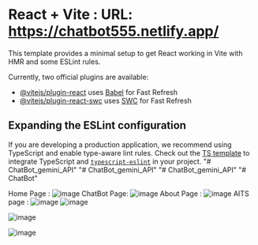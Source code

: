 # React + Vite : URL: https://chatbot555.netlify.app/

This template provides a minimal setup to get React working in Vite with HMR and some ESLint rules.

Currently, two official plugins are available:

- [@vitejs/plugin-react](https://github.com/vitejs/vite-plugin-react/blob/main/packages/plugin-react/README.md) uses [Babel](https://babeljs.io/) for Fast Refresh
- [@vitejs/plugin-react-swc](https://github.com/vitejs/vite-plugin-react-swc) uses [SWC](https://swc.rs/) for Fast Refresh

## Expanding the ESLint configuration

If you are developing a production application, we recommend using TypeScript and enable type-aware lint rules. Check out the [TS template](https://github.com/vitejs/vite/tree/main/packages/create-vite/template-react-ts) to integrate TypeScript and [`typescript-eslint`](https://typescript-eslint.io) in your project.
"# ChatBot_gemini_API" 
"# ChatBot_gemini_API" 
"# ChatBot_gemini_API" 
"# ChatBot" 


Home Page :
![image](https://github.com/user-attachments/assets/1f2c08ec-9d32-4c2d-83b6-9221c419dd6f)
ChatBot Page:
![image](https://github.com/user-attachments/assets/64752c0c-177b-404c-9e71-54a9c6a8681b)
About Page :
![image](https://github.com/user-attachments/assets/dd0892c1-f76f-4695-a4e9-526213f60582)
AITS page :
![image](https://github.com/user-attachments/assets/edef4c7c-5238-4e4e-975a-f023e4357423)
![image](https://github.com/user-attachments/assets/5f426e18-4338-4054-9182-457896c84670)


![image](https://github.com/user-attachments/assets/84600fe7-cef1-40e9-b853-53e09778e096)

![image](https://github.com/user-attachments/assets/b176c8d0-0d22-4e4e-a976-fa9554f3ebfd)







